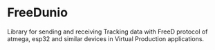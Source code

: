 # FreeDunio
Library for sending and receiving Tracking data with FreeD protocol of atmega, esp32 and similar devices in Virtual Production applications.
